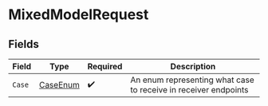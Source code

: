 # MixedModelRequest


## Fields

| Field                                                           | Type                                                            | Required                                                        | Description                                                     |
| --------------------------------------------------------------- | --------------------------------------------------------------- | --------------------------------------------------------------- | --------------------------------------------------------------- |
| `Case`                                                          | [CaseEnum](../../Models/Shared/CaseEnum.md)                     | :heavy_check_mark:                                              | An enum representing what case to receive in receiver endpoints |